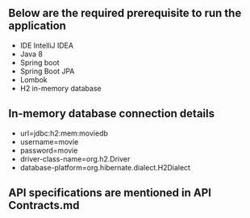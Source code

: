 ## Below are  the required prerequisite to run the application
* IDE IntelliJ IDEA 
* Java 8
* Spring boot
* Spring Boot JPA
* Lombok
* H2 in-memory database

## In-memory database connection details
* url=jdbc:h2:mem:moviedb
* username=movie
* password=movie
* driver-class-name=org.h2.Driver
* database-platform=org.hibernate.dialect.H2Dialect

## API specifications are mentioned in API Contracts.md